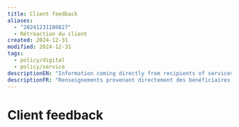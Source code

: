 ```yaml
---
title: Client feedback
aliases:
  - "20241231180827"
  - Rétroaction du client
created: 2024-12-31
modified: 2024-12-31
tags:
  - policy/digital
  - policy/service
descriptionEN: "Information coming directly from recipients of services about the satisfaction or dissatisfaction they feel with a service or product, and is a critical part of service improvement. It can take several forms, including: in-service client feedback, client satisfaction surveys, user experience testing, and consultations."
descriptionFR: "Renseignements provenant directement des bénéficiaires des services portant sur leur satisfaction ou leur insatisfaction à l’égard d’un service ou d’un produit; il s’agit d’une partie essentielle de l’amélioration des services. Cela peut prendre plusieurs formes, y compris : la rétroaction des clients en direct, les sondages sur la satisfaction des clients, les tests « expérience utilisateur » et les consultations."
---
```

# Client feedback

